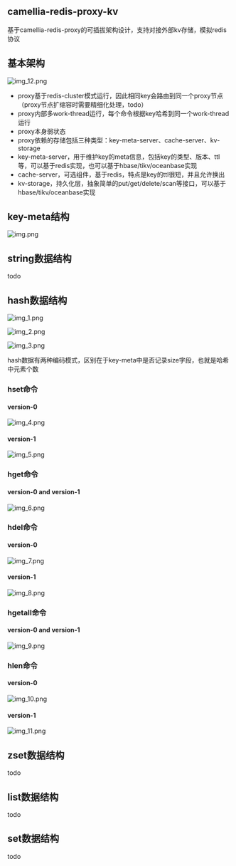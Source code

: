 
## camellia-redis-proxy-kv

基于camellia-redis-proxy的可插拔架构设计，支持对接外部kv存储，模拟redis协议

## 基本架构

![img_12.png](img_12.png)

* proxy基于redis-cluster模式运行，因此相同key会路由到同一个proxy节点（proxy节点扩缩容时需要精细化处理，todo）
* proxy内部多work-thread运行，每个命令根据key哈希到同一个work-thread运行
* proxy本身弱状态
* proxy依赖的存储包括三种类型：key-meta-server、cache-server、kv-storage
* key-meta-server，用于维护key的meta信息，包括key的类型、版本、ttl等，可以基于redis实现，也可以基于hbase/tikv/oceanbase实现
* cache-server，可选组件，基于redis，特点是key的ttl很短，并且允许换出
* kv-storage，持久化层，抽象简单的put/get/delete/scan等接口，可以基于hbase/tikv/oceanbase实现

## key-meta结构

![img.png](img.png)

## string数据结构

todo

## hash数据结构

![img_1.png](img_1.png)

![img_2.png](img_2.png)

![img_3.png](img_3.png)

hash数据有两种编码模式，区别在于key-meta中是否记录size字段，也就是哈希中元素个数

### hset命令

#### version-0

![img_4.png](img_4.png)

#### version-1

![img_5.png](img_5.png)

### hget命令

#### version-0 and version-1

![img_6.png](img_6.png)

### hdel命令

#### version-0

![img_7.png](img_7.png)

#### version-1

![img_8.png](img_8.png)

### hgetall命令

#### version-0 and version-1

![img_9.png](img_9.png)

### hlen命令

#### version-0

![img_10.png](img_10.png)

#### version-1

![img_11.png](img_11.png)

## zset数据结构

todo

## list数据结构

todo

## set数据结构

todo